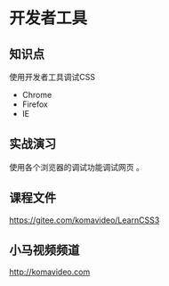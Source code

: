 开发者工具
==========

## 知识点

使用开发者工具调试CSS

* Chrome
* Firefox
* IE

## 实战演习

使用各个浏览器的调试功能调试网页 。

## 课程文件

https://gitee.com/komavideo/LearnCSS3

## 小马视频频道

http://komavideo.com
